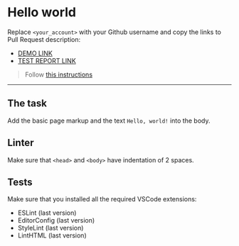 # Hello world

Replace `<your_account>` with your Github username and copy the links to Pull Request description:
- [DEMO LINK](https://Oksana-Maruniak.github.io/layout_hello-world/)
- [TEST REPORT LINK](https://Oksana-Maruniak.github.io/layout_hello-world/report/html_report/)

> Follow [this instructions](https://mate-academy.github.io/layout_task-guideline/#how-to-solve-the-layout-tasks-on-github)
___

## The task

Add the basic page markup and the text `Hello, world!` into the body.

## Linter

Make sure that `<head>` and `<body>` have indentation of 2 spaces.

## Tests

Make sure that you installed all the required VSCode extensions:

- ESLint (last version)
- EditorConfig (last version)
- StyleLint (last version)
- LintHTML (last version)
